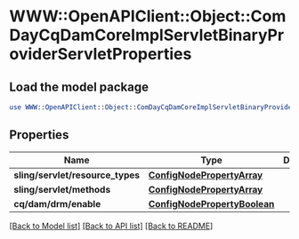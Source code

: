 # WWW::OpenAPIClient::Object::ComDayCqDamCoreImplServletBinaryProviderServletProperties

## Load the model package
```perl
use WWW::OpenAPIClient::Object::ComDayCqDamCoreImplServletBinaryProviderServletProperties;
```

## Properties
Name | Type | Description | Notes
------------ | ------------- | ------------- | -------------
**sling/servlet/resource_types** | [**ConfigNodePropertyArray**](ConfigNodePropertyArray.md) |  | [optional] 
**sling/servlet/methods** | [**ConfigNodePropertyArray**](ConfigNodePropertyArray.md) |  | [optional] 
**cq/dam/drm/enable** | [**ConfigNodePropertyBoolean**](ConfigNodePropertyBoolean.md) |  | [optional] 

[[Back to Model list]](../README.md#documentation-for-models) [[Back to API list]](../README.md#documentation-for-api-endpoints) [[Back to README]](../README.md)


